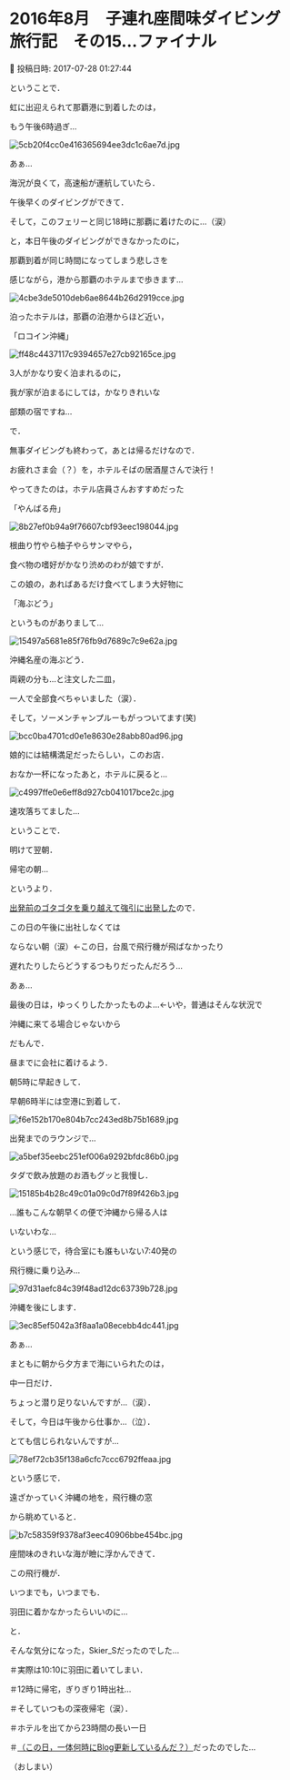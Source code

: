 # 2016年8月　子連れ座間味ダイビング旅行記　その15…ファイナル

📅 投稿日時: 2017-07-28 01:27:44

ということで．


虹に出迎えられて那覇港に到着したのは，


もう午後6時過ぎ…




![5cb20f4cc0e416365694ee3dc1c6ae7d.jpg](images/5cb20f4cc0e416365694ee3dc1c6ae7d.jpg)




あぁ…


海況が良くて，高速船が運航していたら．


午後早くのダイビングができて．


そして，このフェリーと同じ18時に那覇に着けたのに…（涙）





と，本日午後のダイビングができなかったのに，


那覇到着が同じ時間になってしまう悲しさを


感じながら，港から那覇のホテルまで歩きます…




![4cbe3de5010deb6ae8644b26d2919cce.jpg](images/4cbe3de5010deb6ae8644b26d2919cce.jpg)







泊ったホテルは，那覇の泊港からほど近い，


「ロコイン沖縄」




![ff48c4437117c9394657e27cb92165ce.jpg](images/ff48c4437117c9394657e27cb92165ce.jpg)




3人がかなり安く泊まれるのに，


我が家が泊まるにしては，かなりきれいな


部類の宿ですね…





で．


無事ダイビングも終わって，あとは帰るだけなので．


お疲れさま会（？）を，ホテルそばの居酒屋さんで決行！





やってきたのは，ホテル店員さんおすすめだった


「やんばる舟」




![8b27ef0b94a9f76607cbf93eec198044.jpg](images/8b27ef0b94a9f76607cbf93eec198044.jpg)







根曲り竹やら柚子やらサンマやら，


食べ物の嗜好がかなり渋めのわが娘ですが．


この娘の，あればあるだけ食べてしまう大好物に


「海ぶどう」


というものがありまして…




![15497a5681e85f76fb9d7689c7c9e62a.jpg](images/15497a5681e85f76fb9d7689c7c9e62a.jpg)




沖縄名産の海ぶどう．


両親の分も…と注文した二皿，


一人で全部食べちゃいました（涙）．





そして，ソーメンチャンプルーもがっついてます(笑)




![bcc0ba4701cd0e1e8630e28abb80ad96.jpg](images/bcc0ba4701cd0e1e8630e28abb80ad96.jpg)




娘的には結構満足だったらしい，このお店．


おなか一杯になったあと，ホテルに戻ると…




![c4997ffe0e6eff8d927cb041017bce2c.jpg](images/c4997ffe0e6eff8d927cb041017bce2c.jpg)




速攻落ちてました…





ということで．


明けて翌朝．


帰宅の朝…





というより．


[出発前のゴタゴタを乗り越えて強引に出発した](ed64b119f037a8b5c038e628d00d6627f.md)ので．


この日の午後に出社しなくては


ならない朝（涙）←この日，台風で飛行機が飛ばなかったり


遅れたりしたらどうするつもりだったんだろう…





あぁ…


最後の日は，ゆっくりしたかったものよ…←いや，普通はそんな状況で


沖縄に来てる場合じゃないから





だもんで．


昼までに会社に着けるよう．


朝5時に早起きして．


早朝6時半には空港に到着して．




![f6e152b170e804b7cc243ed8b75b1689.jpg](images/f6e152b170e804b7cc243ed8b75b1689.jpg)




出発までのラウンジで…




![a5bef35eebc251ef006a9292bfdc86b0.jpg](images/a5bef35eebc251ef006a9292bfdc86b0.jpg)




タダで飲み放題のお酒もグッと我慢し．




![15185b4b28c49c01a09c0d7f89f426b3.jpg](images/15185b4b28c49c01a09c0d7f89f426b3.jpg)







…誰もこんな朝早くの便で沖縄から帰る人は


いないわな…


という感じで，待合室にも誰もいない7:40発の


飛行機に乗り込み…




![97d31aefc84c39f48ad12dc63739b728.jpg](images/97d31aefc84c39f48ad12dc63739b728.jpg)







沖縄を後にします．




![3ec85ef5042a3f8aa1a08ecebb4dc441.jpg](images/3ec85ef5042a3f8aa1a08ecebb4dc441.jpg)




あぁ…


まともに朝から夕方まで海にいられたのは，


中一日だけ．


ちょっと潜り足りないんですが…（涙）．


そして，今日は午後から仕事か…（泣）．


とても信じられないんですが…




![78ef72cb35f138a6cfc7ccc6792ffeaa.jpg](images/78ef72cb35f138a6cfc7ccc6792ffeaa.jpg)




という感じで．


遠ざかっていく沖縄の地を，飛行機の窓


から眺めていると．




![b7c58359f9378af3eec40906bbe454bc.jpg](images/b7c58359f9378af3eec40906bbe454bc.jpg)







座間味のきれいな海が瞼に浮かんできて．





この飛行機が．


いつまでも，いつまでも．


羽田に着かなかったらいいのに…


と．


そんな気分になった，Skier_Sだったのでした…





＃実際は10:10に羽田に着いてしまい．


＃12時に帰宅，ぎりぎり1時出社…


＃そしていつもの深夜帰宅（涙）．


＃ホテルを出てから23時間の長い一日


＃[（この日，一体何時にBlog更新しているんだ？）](d20160810.md)だったのでした…





（おしまい）
